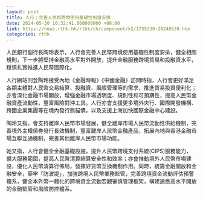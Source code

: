 ```yaml
---
layout: post
title: 人行：完善人民幣跨境使用基礎性制度安排
date: 2024-05-30 10:32:41.000000000 +08:00
link: https://news.rthk.hk/rthk/ch/component/k2/1755330-20240530.htm
categories: rthk
---
```


人民銀行副行長陶玲表示，人行會完善人民幣跨境使用基礎性制度安排，健全相關規則，下一步將堅持金融高水平對外開放，提升金融服務跨境貿易和投融資水平，穩慎扎實推進人民幣國際化。

人行網站刊登陶玲接受內地《金融時報》《中國金融》訪問時指，人行會更好滿足各類主體對人民幣交易結算、投融資、風險管理等的需求，推進貿易投資便利化；亦會深化金融市場開放，增強金融市場透明度、規則性和可預期性，提高人民幣金融資產流動性，豐富風險對沖工具。人行亦會支援更多境外央行、國際開發機構、跨國企業集團等在境內發行熊貓債，以及支援上海加快國際金融中心建設。

陶玲又指，會支持離岸人民幣市場發展，健全離岸市場人民幣流動性供給機制，完善境外主權債券發行長效機制，豐富離岸人民幣金融產品，拓展內地與香港金融市場互聯互通機制，完善其他離岸人民幣市場功能。

她又指，人行會健全金融基礎設施，提升人民幣跨境支付系統(CIPS)服務能力，擴大服務範圍，提高人民幣清算結算安全性和效率；亦會推動境外人民幣市場建設，優化人民幣清算行佈局，發揮好貨幣互換機制作用。同時，統籌金融開放和金融安全，築牢「防波堤」，加強跨境人民幣業務監管，完善跨境資金流動評估預警體系，健全本外幣一體化的跨境資金流動宏觀審慎管理框架，構建適應高水平開放的金融監管和風險防控體系。
